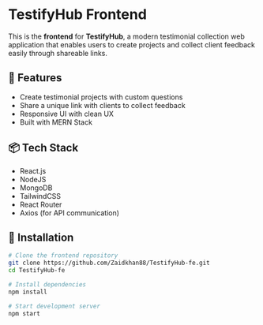 # TestifyHub Frontend

This is the **frontend** for **TestifyHub**, a modern testimonial collection web application that enables users to create projects and collect client feedback easily through shareable links.

## 🚀 Features

- Create testimonial projects with custom questions
- Share a unique link with clients to collect feedback
- Responsive UI with clean UX
- Built with MERN Stack 

## 📦 Tech Stack

- React.js
- NodeJS
- MongoDB
- TailwindCSS
- React Router
- Axios (for API communication)

## 🔧 Installation

```bash
# Clone the frontend repository
git clone https://github.com/Zaidkhan88/TestifyHub-fe.git
cd TestifyHub-fe

# Install dependencies
npm install

# Start development server
npm start
